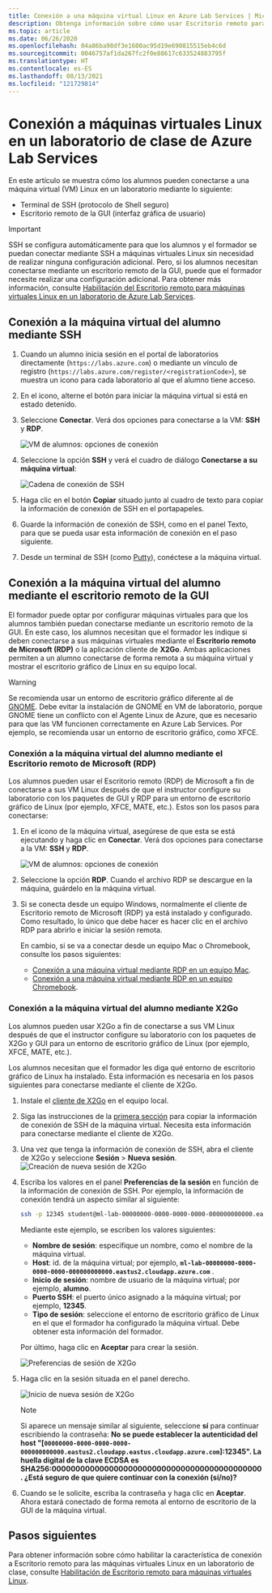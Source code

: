 ```yaml
---
title: Conexión a una máquina virtual Linux en Azure Lab Services | Microsoft Docs
description: Obtenga información sobre cómo usar Escritorio remoto para máquinas virtuales Linux en un laboratorio en Azure Lab Services.
ms.topic: article
ms.date: 06/26/2020
ms.openlocfilehash: 04a86ba98df3e1600ac95d19e690815515eb4c6d
ms.sourcegitcommit: 0046757af1da267fc2f0e88617c633524883795f
ms.translationtype: HT
ms.contentlocale: es-ES
ms.lasthandoff: 08/13/2021
ms.locfileid: "121729814"
---
```

# <a name="connect-to-linux-virtual-machines-in-a-classroom-lab-of-azure-lab-services"></a>Conexión a máquinas virtuales Linux en un laboratorio de clase de Azure Lab Services
En este artículo se muestra cómo los alumnos pueden conectarse a una máquina virtual (VM) Linux en un laboratorio mediante lo siguiente:
- Terminal de SSH (protocolo de Shell seguro)
- Escritorio remoto de la GUI (interfaz gráfica de usuario)

> [!IMPORTANT] 
> SSH se configura automáticamente para que los alumnos y el formador se puedan conectar mediante SSH a máquinas virtuales Linux sin necesidad de realizar ninguna configuración adicional. Pero, si los alumnos necesitan conectarse mediante un escritorio remoto de la GUI, puede que el formador necesite realizar una configuración adicional.  Para obtener más información, consulte [Habilitación del Escritorio remoto para máquinas virtuales Linux en un laboratorio de Azure Lab Services](how-to-enable-remote-desktop-linux.md).

## <a name="connect-to-the-student-vm-using-ssh"></a>Conexión a la máquina virtual del alumno mediante SSH

1. Cuando un alumno inicia sesión en el portal de laboratorios directamente (`https://labs.azure.com`) o mediante un vínculo de registro (`https://labs.azure.com/register/<registrationCode>`), se muestra un icono para cada laboratorio al que el alumno tiene acceso. 
   
1. En el icono, alterne el botón para iniciar la máquina virtual si está en estado detenido. 

2. Seleccione **Conectar**. Verá dos opciones para conectarse a la VM: **SSH** y **RDP**.

    ![VM de alumnos: opciones de conexión](./media/how-to-enable-remote-desktop-linux/student-vm-connect-options.png)

3. Seleccione la opción **SSH** y verá el cuadro de diálogo **Conectarse a su máquina virtual**:  

    ![Cadena de conexión de SSH](./media/how-to-enable-remote-desktop-linux/ssh-connection-string.png)

4. Haga clic en el botón **Copiar** situado junto al cuadro de texto para copiar la información de conexión de SSH en el portapapeles. 

5. Guarde la información de conexión de SSH, como en el panel Texto, para que se pueda usar esta información de conexión en el paso siguiente.

6. Desde un terminal de SSH (como [Putty](https://www.putty.org/)), conéctese a la máquina virtual.

## <a name="connect-to-the-student-vm-using-gui-remote-desktop"></a>Conexión a la máquina virtual del alumno mediante el escritorio remoto de la GUI
El formador puede optar por configurar máquinas virtuales para que los alumnos también puedan conectarse mediante un escritorio remoto de la GUI.  En este caso, los alumnos necesitan que el formador les indique si deben conectarse a sus máquinas virtuales mediante el **Escritorio remoto de Microsoft (RDP)** o la aplicación cliente de **X2Go**.  Ambas aplicaciones permiten a un alumno conectarse de forma remota a su máquina virtual y mostrar el escritorio gráfico de Linux en su equipo local.

> [!WARNING]
>  Se recomienda usar un entorno de escritorio gráfico diferente al de [GNOME](https://www.gnome.org/).  Debe evitar la instalación de GNOME en VM de laboratorio, porque GNOME tiene un conflicto con el Agente Linux de Azure, que es necesario para que las VM funcionen correctamente en Azure Lab Services.  Por ejemplo, se recomienda usar un entorno de escritorio gráfico, como XFCE.

### <a name="connect-to-the-student-vm-using-microsoft-remote-desktop-rdp"></a>Conexión a la máquina virtual del alumno mediante el Escritorio remoto de Microsoft (RDP)
Los alumnos pueden usar el Escritorio remoto (RDP) de Microsoft a fin de conectarse a sus VM Linux después de que el instructor configure su laboratorio con los paquetes de GUI y RDP para un entorno de escritorio gráfico de Linux (por ejemplo, XFCE, MATE, etc.). Estos son los pasos para conectarse: 

1. En el icono de la máquina virtual, asegúrese de que esta se está ejecutando y haga clic en **Conectar**. Verá dos opciones para conectarse a la VM: **SSH** y **RDP**.

    ![VM de alumnos: opciones de conexión](./media/how-to-enable-remote-desktop-linux/student-vm-connect-options.png)
2. Seleccione la opción **RDP**.  Cuando el archivo RDP se descargue en la máquina, guárdelo en la máquina virtual.

3. Si se conecta desde un equipo Windows, normalmente el cliente de Escritorio remoto de Microsoft (RDP) ya está instalado y configurado.  Como resultado, lo único que debe hacer es hacer clic en el archivo RDP para abrirlo e iniciar la sesión remota.

    En cambio, si se va a conectar desde un equipo Mac o Chromebook, consulte los pasos siguientes:
   - [Conexión a una máquina virtual mediante RDP en un equipo Mac](connect-virtual-machine-mac-remote-desktop.md).
   - [Conexión a una máquina virtual mediante RDP en un equipo Chromebook](connect-virtual-machine-chromebook-remote-desktop.md).

### <a name="connect-to-the-student-vm-using-x2go"></a>Conexión a la máquina virtual del alumno mediante X2Go
Los alumnos pueden usar X2Go a fin de conectarse a sus VM Linux después de que el instructor configure su laboratorio con los paquetes de X2Go y GUI para un entorno de escritorio gráfico de Linux (por ejemplo, XFCE, MATE, etc.).

Los alumnos necesitan que el formador les diga qué entorno de escritorio gráfico de Linux ha instalado.  Esta información es necesaria en los pasos siguientes para conectarse mediante el cliente de X2Go.

1. Instale el [cliente de X2Go](https://wiki.x2go.org/doku.php/doc:installation:x2goclient) en el equipo local.

1. Siga las instrucciones de la [primera sección](how-to-use-remote-desktop-linux-student.md#connect-to-the-student-vm-using-ssh) para copiar la información de conexión de SSH de la máquina virtual.  Necesita esta información para conectarse mediante el cliente de X2Go.

1. Una vez que tenga la información de conexión de SSH, abra el cliente de X2Go y seleccione **Sesión** > **Nueva sesión**.
   ![Creación de nueva sesión de X2Go](./media/how-to-use-classroom-lab/x2go-new-session.png)

1. Escriba los valores en el panel **Preferencias de la sesión** en función de la información de conexión de SSH.  Por ejemplo, la información de conexión tendrá un aspecto similar al siguiente:

    ```bash
    ssh -p 12345 student@ml-lab-00000000-0000-0000-0000-000000000000.eastus2.cloudapp.azure.com
    ```

    Mediante este ejemplo, se escriben los valores siguientes:

   - **Nombre de sesión**: especifique un nombre, como el nombre de la máquina virtual.
   - **Host**: id. de la máquina virtual; por ejemplo, **`ml-lab-00000000-0000-0000-0000-000000000000.eastus2.cloudapp.azure.com`** .
   - **Inicio de sesión**: nombre de usuario de la máquina virtual; por ejemplo, **alumno**.
   - **Puerto SSH**: el puerto único asignado a la máquina virtual; por ejemplo, **12345**.
   - **Tipo de sesión**: seleccione el entorno de escritorio gráfico de Linux en el que el formador ha configurado la máquina virtual.  Debe obtener esta información del formador.

    Por último, haga clic en **Aceptar** para crear la sesión.

    ![Preferencias de sesión de X2Go](./media/how-to-use-classroom-lab/x2go-session-preferences.png)

1.  Haga clic en la sesión situada en el panel derecho.

    ![Inicio de nueva sesión de X2Go](./media/how-to-use-classroom-lab/x2go-start-session.png)

    > [!NOTE] 
    > Si aparece un mensaje similar al siguiente, seleccione **sí** para continuar escribiendo la contraseña: **No se puede establecer la autenticidad del host "[`00000000-0000-0000-0000-000000000000.eastus2.cloudapp.eastus.cloudapp.azure.com`]:12345".  La huella digital de la clave ECDSA es SHA256:00000000000000000000000000000000000000000000. ¿Está seguro de que quiere continuar con la conexión (sí/no)?**

2. Cuando se le solicite, escriba la contraseña y haga clic en **Aceptar**.  Ahora estará conectado de forma remota al entorno de escritorio de la GUI de la máquina virtual.

## <a name="next-steps"></a>Pasos siguientes
Para obtener información sobre cómo habilitar la característica de conexión a Escritorio remoto para las máquinas virtuales Linux en un laboratorio de clase, consulte [Habilitación de Escritorio remoto para máquinas virtuales Linux](how-to-enable-remote-desktop-linux.md). 

